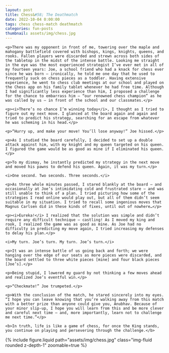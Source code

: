 ```yaml
---
layout: post
title: Chess&#58; The Deathmatch
date: 2022-10-04 0:00:00
tags: chess chess-match deathmatch
categories: fun-posts
thumbnail: assets/img/chess.jpg
---
```


<div>

    <p>There was my opponent in front of me, towering over the maple and mahogany battlefield covered with bishops, kings, knights, queens, and rooks. Fallen players were discarded and strewn across both sides of the tabletop in the midst of the intense battle. Looking me straight in the eye was the most experienced strategist I’ve ever met in all of my fourteen years: Joe, a school friend who had a knack for chess ever since he was born — ironically, he told me one day that he used to frequently suck on chess pieces as a toddler. Having extensive experience, he went to chess club meetings at our school and played on the Chess app on his family tablet whenever he had free time. Although I had significantly less experience than him, I proposed a challenge for the chance to embarrass him — “our renowned chess champion” as he was called by us — in front of the school and our classmates.</p>

    <p><i>There’s no chance I’m winning today</i>, I thought as I tried to figure out my next move. I glanced at the board again and again and tried to predict his strategy, searching for an escape from whatever he was scheming in his head.</p>

    <p>“Hurry up, and make your move! You’ll lose anyway!” Joe hissed.</p>

    <p>As I studied the board carefully, I decided to set up a double attack against him, with my knight and my queen targeted on his queen. I figured the game would be as good as mine if I eliminated his queen.</p>

    <p>To my dismay, he instantly predicted my strategy in the next move and moved his pawns to defend his queen. Again, it was my turn.</p>

    <i>One second. Two seconds. Three seconds.</i>

    <p>As three whole minutes passed, I stared blankly at the board — and occasionally at Joe’s intimidating cold and frustrated stare — and was still unable to think of a plan. I tried picturing how some of the strategies I read online would play out, but all of them didn’t seem suitable in my situation. I tried to recall some ingenious moves that Magnus Carlsen did in these kinds of fixes, until out of nowhere…</p>

    <p><i>Eureka!</i> I realized that the solution was simple and didn’t require any difficult technique — castling! As I moved my king and rook, I realized the game was as good as mine. As Joe had no difficulty in predicting my move again, I tried increasing my defenses to delay his plan.</p>

    <i>My turn. Joe’s turn. My turn. Joe’s turn.</i>

    <p>It was an intense battle of us going back and forth; we were hanging over the edge of our seats as more pieces were discarded, and the board settled to three white pieces [mine] and four black pieces [Joe’s].</p>

    <p>Being stupid, I lowered my guard by not thinking a few moves ahead and realized Joe’s eventful win.</p>

    <p>“Checkmate!” Joe trumpeted.</p>

    <p>With the conclusion of the match, he stared sincerely into my eyes. “I hope you can leave knowing that you’re walking away from this match with a better prize than anyone could give you, Anubhav. Because of your minor slip-up, I hope you will learn from this and be more clever and careful next time — and, more importantly, learn not to challenge me next time.”</p>

    <b>In truth, life is like a game of chess, for once the King stands, you continue on playing and persevering through the challenge.</b>

</div>

<div class="row mt-3">
    <div class="col-sm mt-3 mt-md-0">
        {% include figure.liquid path="assets/img/chess.jpg" class="img-fluid rounded z-depth-1" zoomable=true %}
    </div>
</div>
